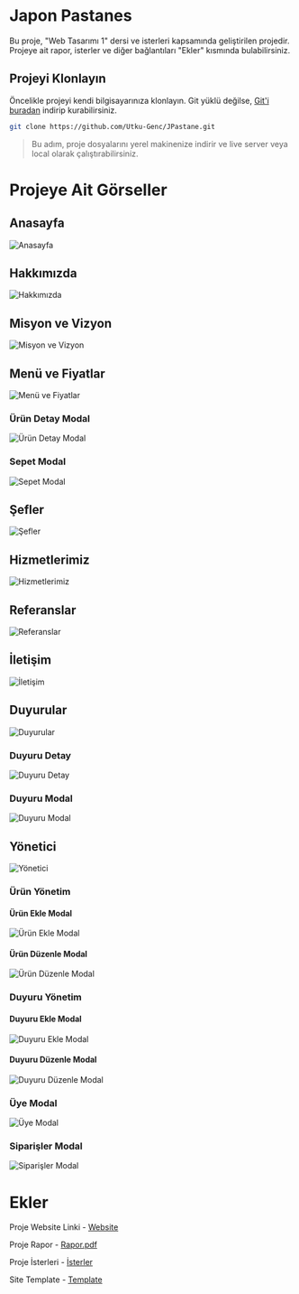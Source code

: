 # Japon Pastanes

Bu proje, "Web Tasarımı 1" dersi ve isterleri kapsamında geliştirilen projedir. Projeye ait rapor, isterler ve diğer bağlantıları "Ekler" kısmında bulabilirsiniz.

## Projeyi Klonlayın

Öncelikle projeyi kendi bilgisayarınıza klonlayın. Git yüklü değilse, [Git'i buradan](https://git-scm.com/) indirip kurabilirsiniz.
```bash
git clone https://github.com/Utku-Genc/JPastane.git
```
>Bu adım, proje dosyalarını yerel makinenize indirir ve live server veya local olarak çalıştırabilirsiniz.

# Projeye Ait Görseller

## Anasayfa

![Anasayfa](https://github.com/user-attachments/assets/baa0a57e-d648-4d35-827e-0fc53c2b0481)

## Hakkımızda

![Hakkımızda](https://github.com/user-attachments/assets/71b6c310-0e5d-4107-9a8d-e0db105695f3)

## Misyon ve Vizyon

![Misyon ve Vizyon](https://github.com/user-attachments/assets/a7bbb9cb-fd01-4f3f-8e6e-acf62b520a72)

## Menü ve Fiyatlar

![Menü ve Fiyatlar](https://github.com/user-attachments/assets/975724e5-4d5e-4321-b51f-634e63d109bc)

### Ürün Detay Modal

![ Ürün Detay Modal](https://github.com/user-attachments/assets/8554a0ad-0bfd-4f15-af30-b561acece17d)

### Sepet Modal

![Sepet Modal](https://github.com/user-attachments/assets/33a632cc-02dd-4653-afcb-546bad565868)

## Şefler

![Şefler](https://github.com/user-attachments/assets/5dd37109-bf69-4c67-a719-1dea3f751d92)

## Hizmetlerimiz

![Hizmetlerimiz](https://github.com/user-attachments/assets/7561289e-8f70-4eb1-b9d9-248bbb018869)

## Referanslar

![Referanslar](https://github.com/user-attachments/assets/ce831721-be7d-4d3f-b7dd-b69dcfa05c16)

## İletişim

![İletişim](https://github.com/user-attachments/assets/8b425ecd-f971-47e5-b77b-9b4e03a2ac26)

## Duyurular

![Duyurular](https://github.com/user-attachments/assets/05174bc3-46cd-40ac-9f7c-7086a105ded6)

### Duyuru Detay

![Duyuru Detay](https://github.com/user-attachments/assets/b338d43a-9f83-4ec0-aec6-12180250ad09)

### Duyuru Modal

![Duyuru Modal](https://github.com/user-attachments/assets/c2fad43a-55d2-4025-b9f6-f0efa86566c0)

## Yönetici

![Yönetici](https://github.com/user-attachments/assets/dce2a411-be64-4f98-b61b-f88e66ead036)

### Ürün Yönetim
#### Ürün Ekle Modal 

![Ürün Ekle Modal](https://github.com/user-attachments/assets/c21498c6-dff0-4dce-81b4-a184c503df19)

#### Ürün Düzenle Modal 

![Ürün Düzenle Modal](https://github.com/user-attachments/assets/b6738401-8267-44dc-acce-c1f6b3c533c1)

### Duyuru Yönetim
#### Duyuru Ekle Modal 

![Duyuru Ekle Modal](https://github.com/user-attachments/assets/a1dc2482-3eeb-4a99-a555-c25b7b152b3a)

#### Duyuru Düzenle Modal 

![Duyuru Düzenle Modal](https://github.com/user-attachments/assets/2d1d0ef7-2aa4-4991-8254-236626435dad)

### Üye Modal

![Üye Modal](https://github.com/user-attachments/assets/3b217a43-9dec-4e5e-acec-e1725ace18ed)

### Siparişler Modal
![Siparişler Modal](https://github.com/user-attachments/assets/3753eb6f-a7a7-4288-81bd-5e9bd11cd375)

# Ekler

Proje Website Linki - [Website](https://utku-genc.github.io/JPastane/)

Proje Rapor - [Rapor.pdf](https://github.com/user-attachments/files/18053905/221307023_UtkuGenc.pdf)

Proje İsterleri - [İsterler](https://github.com/user-attachments/files/18051728/WebTasarimDersiProjesi.pdf)

Site Template - [Template](https://themewagon.com/themes/free-bootstrap-5-html5-cake-shop-website-template-cakezone/)


